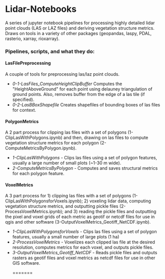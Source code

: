 # Lidar-Notebooks
A series of jupyter notebook pipelines for processing highly detailed lidar point clouds (LAS or LAZ files) and deriving vegetation structure metrics. Draws on tools in a variety of other packages (geopandas, laspy, PDAL, rasterio, xarray, rioxarray). <p>

### Pipelines, scripts, and what they do:

#### LasFilePreprocessing
A couple of tools for preprocessing las/laz point clouds. <p>
 - *0-1-LasFiles_ComputeHeightClipBuffer* Computes the "HeightAboveGround" for each point using delauney triangulation of ground points. Also, removes buffer from the edge of a las tile (if specified).
 - *0-2-LasBBoxShapefile* Creates shapefiles of bounding boxes of las files for context.<p>

#### PolygonMetrics
A 2 part process for clipping las files with a set of polygons (1-ClipLasWithPolygons.ipynb) and then, drawing on las files to compute vegetation structure metrics for each polygon (2-ComputeMetricsByPolygon.ipynb).  <p>
 - *1-ClipLasWithPolygons* - Clips las files using a set of polygon features, usually a large number of small plots (~1-30 m wide).
 - *2-ComputeMetricsByPolygon* - Computes and saves structural metrics for each polygon feature.<p>

#### VoxelMetrics
A 3 part process for 1) clipping las files with a set of polygons (1-ClipLasWithPolygonsforVoxels.ipynb); 2) voxeling lidar data, computing vegetation structure metrics, and outputting pickle files (2-ProcessVoxelMetrics.ipynb); and 3) reading the pickle files and outputting the pixel and voxel grids of each metric as geotif or netcdf files for use in qgis and other software (3-OutputVoxelMetrics_Geotiff_NetCDF.ipynb). <p>
 - *1-ClipLasWithPolygonsforVoxels* - Clips las files using a set of polygon features, usually a small number of large plots (1 ha)
 - *2-ProcessVoxelMetrics* - Voxelizes each clipped las file at the desired resolution, computes metrics for each voxel, and outputs pickle files.
 - *3-OutputVoxelMetrics_Geotiff_NetCDF* - Reads pickle files and outputs rasters as geotif files and voxel metrics as netcdf files for use in other GIS software.<p>
=======

